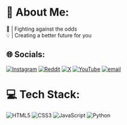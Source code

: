 # 💫 About Me:
🚀 | Fighting against the odds<br>💡  | Creating a better future for you


## 🌐 Socials:
[![Instagram](https://img.shields.io/badge/Instagram-%23E4405F.svg?logo=Instagram&logoColor=white)](https://instagram.com/Itsharshitgoat) [![Reddit](https://img.shields.io/badge/Reddit-%23FF4500.svg?logo=Reddit&logoColor=white)](https://reddit.com/user/Itsharshitgoat) [![X](https://img.shields.io/badge/X-black.svg?logo=X&logoColor=white)](https://x.com/Itsharshitgoat) [![YouTube](https://img.shields.io/badge/YouTube-%23FF0000.svg?logo=YouTube&logoColor=white)](https://youtube.com/@Itsharshitgoat) [![email](https://img.shields.io/badge/Email-D14836?logo=gmail&logoColor=white)](mailto:Itsharshitgoat@gmail.com) 

# 💻 Tech Stack:
![HTML5](https://img.shields.io/badge/html5-%23E34F26.svg?style=plastic&logo=html5&logoColor=white) ![CSS3](https://img.shields.io/badge/css3-%231572B6.svg?style=plastic&logo=css3&logoColor=white) ![JavaScript](https://img.shields.io/badge/javascript-%23323330.svg?style=plastic&logo=javascript&logoColor=%23F7DF1E) ![Python](https://img.shields.io/badge/python-3670A0?style=plastic&logo=python&logoColor=ffdd54)
